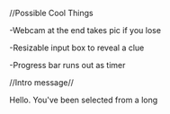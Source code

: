 //Possible Cool Things

-Webcam at the end takes pic if you lose

-Resizable input box to reveal a clue

-Progress bar runs out as timer

//Intro message//

Hello. You've been selected from a long 

